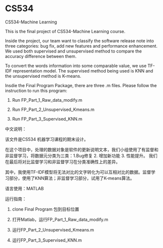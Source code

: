 # CS534
CS534-Machine Learning

This is the final project of CS534-Machine Learning course. 

Inside the project, our team want to classify the software release note into three categories: bug fix, add new features and performance enhancement. We used both supervised and unsupervised method to compare the accuracy difference between them.

To convert the words information into some comparable value, we use TF-IDF representation model. The supervised method being used is KNN and the unsupervised method is K-means. 

Insdie the Final Program Package, there are three .m files. Please follow the instruction to run this program:

1. Run FP_Part_1_Raw_data_modify.m

2. Run FP_Part_2_Unsupervised_Kmeans.m

3. Run FP_Part_3_Supervised_KNN.m


中文说明：

该文件是CS534 机器学习课程的期末设计。

在这个项目中，处理的数据对象是软件的更新说明文本，我们小组使用了有监督和非监督学习，将数据元分类为三类：1.Bug修复 2. 增加新功能 3. 性能提升。
我们在最后将对比监督学习和非监督学习在分类准确性上的差异。

其中，我使用TF-IDF模型将无法对比的文字转化为可以互相对比的数据。监督学习部分，使用了KNN算法；非监督学习部分，试用了K-means算法。

语言使用：MATLAB

运行指南：

1. clone Final Program 包到目标位置

2. 打开Matlab，运行FP_Part_1_Raw_data_modify.m

3. 运行FP_Part_2_Unsupervised_Kmeans.m

4. 运行FP_Part_3_Supervised_KNN.m

